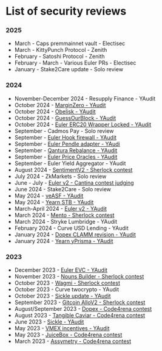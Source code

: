 # List of security reviews

### 2025

- March - Caps premmainnet vault - Electisec
- March - KittyPunch Protocol - Zenith
- February - Satoshi Protocol - Zenith
- February - March - Various Euler PRs - Electisec
- January - Stake2Care update - Solo review

### 2024

- November-December 2024 - Resupply Finance - YAudit
- October 2024 - [MarginZero - YAudit](https://reports.yaudit.dev/reports/11-2024-MarginZero/)
- October 2024 - [Obelisk - YAudit](https://reports.yaudit.dev/reports/10-2024-Obelisk/)
- October 2024 - [GuessOurBlock - YAudit](https://reports.yaudit.dev/reports/10-2024-GuessOurBlock/)
- October 2024 - [Euler ERC20 Wrapper Locked - YAudit](https://reports.yaudit.dev/reports/10-2024-Euler-ERC20-Wrapper-Locked/)
- September - Cadmos Pay - Solo review
- September - [Euler Hook firewall - YAudit](https://reports.yaudit.dev/reports/09-2024-Euler-Hook-Target-Firewall/)
- September - [Euler Pendle adapter - YAudi](https://reports.yaudit.dev/reports/09-2024-Euler-PendleOracle/)
- September - [Qantura Rebalance - YAudit](https://reports.yaudit.dev/reports/09-2024-Qantura-rebalance/)
- September - [Euler Price Oracles - YAudit](https://reports.yaudit.dev/reports/09-2024-Euler-price-oracles-update/)
- September - Euler Yield Aggregator - YAudit
- August 2024 - [SentimentV2 - Sherlock contest](https://audits.sherlock.xyz/contests/349/leaderboard)
- July 2024 - ZkMarkets - Solo review
- June - July - [Euler v2 - Cantina contest judging](https://cantina.xyz/competitions/41306bb9-2bb8-4da6-95c3-66b85e11639f)
- June 2024 - Stake2Care - Solo review
- May 2024 - [veASF - YAudit](https://reports.yaudit.dev/reports/06-2024-Asymmetry-veASF/)
- May 2024 - [Yearn STB - YAudit](https://reports.yaudit.dev/reports/05-2024-Yearn-STB-yAudit-report/)
- March-April 2024 - [Euler v2 - YAudit](https://reports.yaudit.dev/reports/03-2024-EulerV2/)
- March 2024 - [Mento - Sherlock contest](https://audits.sherlock.xyz/contests/187)
- March 2024 - Stryke Lumbridge - YAudit
- February 2024 - Curve USD Lending - YAudit
- January 2024 - [Dopex CLAMM revision - YAudit](https://reports.yaudit.dev/reports/01-2024-Dopex-CLAMM-V2/)
- January 2024 - [Yearn yPrisma - YAudit](https://reports.yaudit.dev/reports/01-2024-yPrisma/)

### 2023

- December 2023 - [Euler EVC - YAudit](https://reports.yaudit.dev/reports/12-2023-Euler-EVC/)
- November 2023 - [Nouns Builder - Sherlock contest](https://audits.sherlock.xyz/contests/111)
- October 2023 - [Wagmi - Sherlock contest](https://audits.sherlock.xyz/contests/118)
- October 2023 - Curve twocrypto - YAudit
- October 2023 - [Sickle update - YAudit](https://reports.yaudit.dev/reports/10-2023-Sickle-Update/)
- September 2023 - [Gitcoin AlloV2 - Sherlock contest](https://audits.sherlock.xyz/contests/109)
- August/September 2023 - [Dopex - Code4rena contest](https://code4rena.com/audits/2023-08-dopex#top)
- August 2023 - [Tangible Caviar - Code4rena contest](https://code4rena.com/audits/2023-08-tangible-caviar#top)
- June 2023 - [Sickle - YAudit](https://reports.yaudit.dev/reports/06-2023-Sickle/)
- May 2023 - [VMEX incentives - YAudit](https://reports.yaudit.dev/reports/06-2023-VMEX-incentives/)
- May 2023 - [JuiceBox - Code4rena contest](https://code4rena.com/audits/2023-05-juicebox-buyback-delegate#top)
- March 2023 - [Assymetry - Code4rena contest](https://code4rena.com/audits/2023-03-asymmetry-contest#top)
